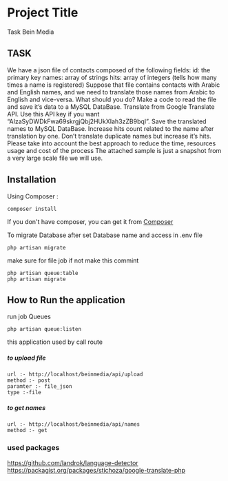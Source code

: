 # Project Title
 Task Bein Media

## TASK
We have a json file of contacts composed of the following fields:
id: the primary key
names: array of strings
hits: array of integers (tells how many times a name is registered)
Suppose that file contains contacts with Arabic and English names, and we need to translate those names from Arabic to English and vice-versa.
What should you do?
Make a code to read the file and save it’s data to a MySQL DataBase.
Translate from Google Translate API.
Use this API key if you want “AIzaSyDWDkFwa69skrgjQbj2HUkXIah3zZB9bqI”.
Save the translated names to MySQL DataBase.
Increase hits count related to the name after translation by one.
Don’t translate duplicate names but increase it’s hits.
Please take into account the best approach to reduce the time, resources usage and cost of the process
The attached sample is just a snapshot from a very large scale file we will use.

## Installation
Using Composer :

```
composer install
```

If you don't have composer, you can get it from [Composer](https://getcomposer.org/)


To migrate Database after set Database name and access in .env file
```
php artisan migrate

```

make sure for file job if not make this commint
```
php artisan queue:table
php artisan migrate
```


## How to  Run the application
run job Queues
```
php artisan queue:listen
```


this application used by call route 

##### to upload file
```
url :- http://localhost/beinmedia/api/upload
method :- post
paramter :- file_json
type :-file    
```




##### to get names
```
url :- http://localhost/beinmedia/api/names
method :- get  
```




### used packages

https://github.com/landrok/language-detector
https://packagist.org/packages/stichoza/google-translate-php




